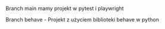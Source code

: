 Branch main mamy projekt w pytest i playwright

Branch behave - Projekt z użyciem biblioteki behave w python
